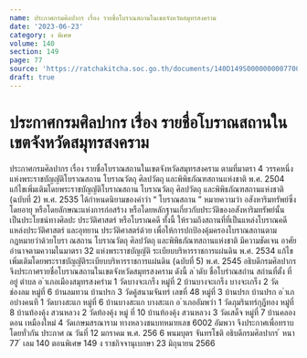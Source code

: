 ```yaml
---
name: ประกาศกรมศิลปากร เรื่อง รายชื่อโบราณสถานในเขตจังหวัดสมุทรสงคราม
date: '2023-06-23'
category: ง พิเศษ
volume: 140
section: 149
page: 77
source: 'https://ratchakitcha.soc.go.th/documents/140D149S0000000007700.pdf'
draft: true
---
```


# ประกาศกรมศิลปากร เรื่อง รายชื่อโบราณสถานในเขตจังหวัดสมุทรสงคราม

ประกาศกรมศิลปากร เรื่อง รายชื่อโบราณสถานในเขตจังหวัดสมุทรสงคราม ตามที่มาตรา 4 วรรคหนึ่งแห่งพระราชบัญญัติโบราณสถาน โบราณวัตถุ ศิลปวัตถุ และพิพิธภัณฑสถานแห่งชาติ พ.ศ. 2504 แก้ไขเพิ่มเติมโดยพระราชบัญญัติโบราณสถาน โบราณวัตถุ ศิลปวัตถุ และพิพิธภัณฑสถานแห่งชาติ (ฉบับที่ 2) พ.ศ. 2535 ได้กำหนดนิยามของคำว่า “ โบราณสถาน ” หมายความว่า อสังหาริมทรัพย์ซึ่งโดยอายุ หรือโดยลักษณะแห่งการก่อสร้าง หรือโดยหลักฐานเกี่ยวกับประวัติของอสังหาริมทรัพย์นั้น เป็นประโยชน์ทางศิลปะ ประวัติศาสตร์ หรือโบราณคดี ทั้งนี้ ให้รวมถึงสถานที่ที่เป็นแหล่งโบราณคดี แหล่งประวัติศาสตร์ และอุทยาน ประวัติศาสตร์ด้วย เพื่อให้การปกป้องคุ้มครองโบราณสถานตามกฎหมายว่าด้วยโบรา ณสถาน โบราณวัตถุ ศิลปวัตถุ และพิพิธภัณฑสถานแห่งชาติ มีความชัดเจน อาศัยอำนาจตามความในมาตรา 32 แห่งพระราชบัญญัติ ระเบียบบริหารราชการแผ่นดิน พ.ศ. 2534 แก้ไขเพิ่มเติมโดยพระราชบัญญัติระเบียบบริหารราชการแผ่นดิน (ฉบับที่ 5) พ.ศ. 2545 อธิบดีกรมศิลปากรจึงประกาศรายชื่อโบราณสถานในเขตจังหวัดสมุทรสงคราม ดังนี้ ล ําดับ ชื่อโบรําณสถําน สถํานที่ตั้ง ที่อยู่ ตําบล อ ําเภอเมืองสมุทรสงครําม 1 วัดบางจะเกร็ง หมู่ที่ 2 บ้านบางจะเกร็ง บางจะเกร็ง 2 วัดช่องลม หมู่ที่ 6 บ้านลมทวน บ้านปรก 3 วัดคู้สนามจันทร์ เลขที่ 48 หมู่ที่ 3 บ้านปรก บ้านปรก อ ําเภอบํางคนที 1 วัดบางสะแก หมู่ที่ 6 บ้านบางสะแก บางสะแก อ ําเภออัมพวํา 1 วัดภุมรินทร์กุฎีทอง หมู่ที่ 8 บ้านท้องคุ้ง สวนหลวง 2 วัดท้องคุ้ง หมู่ ที่ 10 บ้านท้องคุ้ง สวนหลวง 3 วัดเสด็จ หมู่ที่ 7 บ้านคลองดอน เหมืองใหม่ 4 วัดเกษมสรณาราม ทางหลวงชนบทหมายเลข 6002 อัมพวา จึงประกาศเพื่อทราบโดยทั่วกัน ประกาศ ณ วันที่ 12 มกราคม พ.ศ. 256 6 พนมบุตร จันทรโชติ อธิบดีกรมศิลปากร ้ หนา 77 ่ เลม 140 ตอนพิเศษ 149 ง ราชกิจจานุเบกษา 23 มิถุนายน 2566
